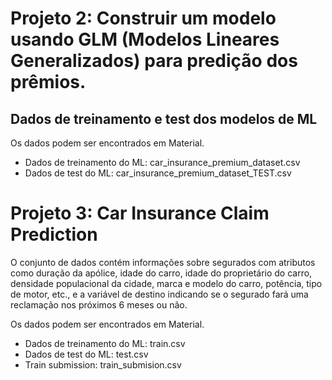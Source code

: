 # Projeto 2: Construir um modelo usando GLM (Modelos Lineares Generalizados) para predição dos prêmios.

## Dados de treinamento e test dos modelos de ML
Os dados podem ser encontrados em Material.
* Dados de treinamento do ML: car_insurance_premium_dataset.csv
* Dados de test do ML: car_insurance_premium_dataset_TEST.csv

# Projeto 3: Car Insurance Claim Prediction
O conjunto de dados contém informações sobre segurados com atributos como duração da apólice, idade do carro, idade do proprietário do carro, densidade populacional da cidade, marca e modelo do carro, potência, tipo de motor, etc., e a variável de destino indicando se o segurado fará uma reclamação nos próximos 6 meses ou não.

Os dados podem ser encontrados em Material.
* Dados de treinamento do ML: train.csv
* Dados de test do ML: test.csv
* Train submission: train_submision.csv
